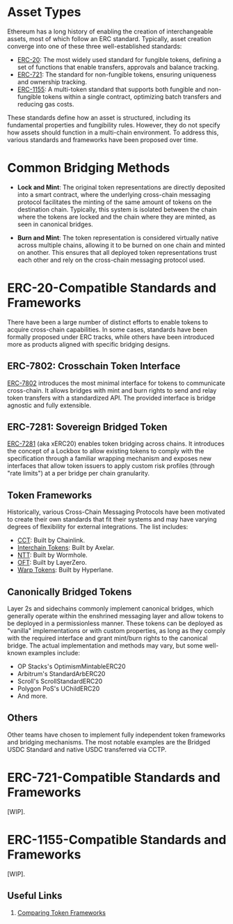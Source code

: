 # Asset Types

Ethereum has a long history of enabling the creation of interchangeable assets, most of which follow an ERC standard. Typically, asset creation converge into one of these three well-established standards:

- [ERC-20](https://eips.ethereum.org/EIPS/eip-20): The most widely used standard for fungible tokens, defining a set of functions that enable transfers, approvals and balance tracking.
- [ERC-721](https://eips.ethereum.org/EIPS/eip-721): The standard for non-fungible tokens, ensuring uniqueness and ownership tracking.
- [ERC-1155](https://eips.ethereum.org/EIPS/eip-1155): A multi-token standard that supports both fungible and non-fungible tokens within a single contract, optimizing batch transfers and reducing gas costs.

These standards define how an asset is structured, including its fundamental properties and fungibility rules. However, they do not specify how assets should function in a multi-chain environment. To address this, various standards and frameworks have been proposed over time.

# Common Bridging Methods

- **Lock and Mint**: The original token representations are directly deposited into a smart contract, where the underlying cross-chain messaging protocol facilitates the minting of the same amount of tokens on the destination chain. Typically, this system is isolated between the chain where the tokens are locked and the chain where they are minted, as seen in canonical bridges.  

- **Burn and Mint**: The token representation is considered virtually native across multiple chains, allowing it to be burned on one chain and minted on another. This ensures that all deployed token representations trust each other and rely on the cross-chain messaging protocol used.

# ERC-20-Compatible Standards and Frameworks

There have been a large number of distinct efforts to enable tokens to acquire cross-chain capabilities. In some cases, standards have been formally proposed under ERC tracks, while others have been introduced more as products aligned with specific bridging designs.

## ERC-7802: Crosschain Token Interface

[ERC-7802](https://github.com/ethereum/ERCs/pull/692) introduces the most minimal interface for tokens to communicate cross-chain. It allows bridges with mint and burn rights to send and relay token transfers with a standardized API. The provided interface is bridge agnostic and fully extensible.

## ERC-7281: Sovereign Bridged Token

[ERC-7281](https://github.com/ethereum/ERCs/pull/89) (aka xERC20) enables token bridging across chains. It introduces the concept of a Lockbox to allow existing tokens to comply with the specification through a familiar wrapping mechanism and exposes new interfaces that allow token issuers to apply custom risk profiles (through "rate limits") at a per bridge per chain granularity.

## Token Frameworks

Historically, various Cross-Chain Messaging Protocols have been motivated to create their own standards that fit their systems and may have varying degrees of flexibility for external integrations. The list includes:

- [CCT](https://docs.chain.link/ccip/concepts/cross-chain-tokens): Built by Chainlink.
- [Interchain Tokens](https://docs.axelar.dev/dev/send-tokens/interchain-tokens/intro): Built by Axelar.
- [NTT](https://wormhole.com/docs/learn/messaging/native-token-transfers/overview/): Built by Wormhole.
- [OFT](https://docs.layerzero.network/v2/home/token-standards/oft-standard): Built by LayerZero.
- [Warp Tokens](https://docs.hyperlane.xyz/docs/guides/deploy-warp-route): Built by Hyperlane.


## Canonically Bridged Tokens

Layer 2s and sidechains commonly implement canonical bridges, which generally operate within the enshrined messaging layer and allow tokens to be deployed in a permissionless manner. These tokens can be deployed as "vanilla" implementations or with custom properties, as long as they comply with the required interface and grant mint/burn rights to the canonical bridge. The actual implementation and methods may vary, but some well-known examples include:

- OP Stacks's OptimismMintableERC20
- Arbitrum's StandardArbERC20
- Scroll's ScrollStandardERC20
- Polygon PoS's UChildERC20
- And more.

## Others

Other teams have chosen to implement fully independent token frameworks and bridging mechanisms. The most notable examples are the Bridged USDC Standard and native USDC transferred via CCTP.

# ERC-721-Compatible Standards and Frameworks
[WIP].

# ERC-1155-Compatible Standards and Frameworks
[WIP].

## Useful Links
1. [Comparing Token Frameworks](https://li.fi/knowledge-hub/comparing-token-frameworks/)
